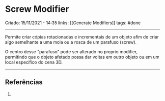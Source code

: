 # Screw Modifier
Criado: 15/11/2021 - 14:35
links: [[Generate Modifiers]]
tags: #done

---

Permite criar cópias rotacionadas e incrementais de um objeto afim de criar algo semelhante a uma mola ou a rosca de um parafuso (screw).

O centro desse "parafuso" pode ser alterado no proprio modifier, permitindo que o objeto afetado possa dar voltas em outro objeto ou em um local específico do cena 3D.


---
## Referências
1.